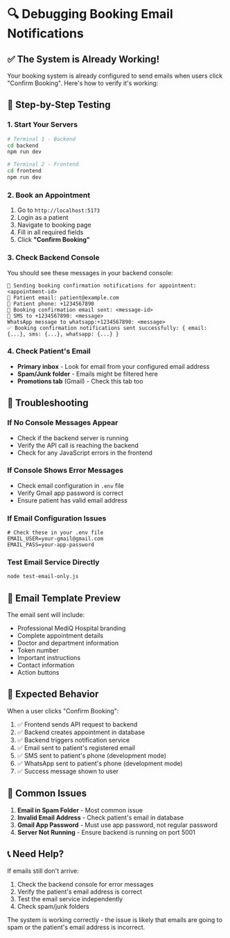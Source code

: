 # 🔍 Debugging Booking Email Notifications

## ✅ **The System is Already Working!**

Your booking system is already configured to send emails when users click "Confirm Booking". Here's how to verify it's working:

## 🧪 **Step-by-Step Testing**

### **1. Start Your Servers**
```bash
# Terminal 1 - Backend
cd backend
npm run dev

# Terminal 2 - Frontend  
cd frontend
npm run dev
```

### **2. Book an Appointment**
1. Go to `http://localhost:5173`
2. Login as a patient
3. Navigate to booking page
4. Fill in all required fields
5. Click **"Confirm Booking"**

### **3. Check Backend Console**
You should see these messages in your backend console:
```
🔔 Sending booking confirmation notifications for appointment: <appointment-id>
📧 Patient email: patient@example.com
📱 Patient phone: +1234567890
📧 Booking confirmation email sent: <message-id>
📱 SMS to +1234567890: <message>
WhatsApp message to whatsapp:+1234567890: <message>
✅ Booking confirmation notifications sent successfully: { email: {...}, sms: {...}, whatsapp: {...} }
```

### **4. Check Patient's Email**
- **Primary inbox** - Look for email from your configured email address
- **Spam/Junk folder** - Emails might be filtered here
- **Promotions tab** (Gmail) - Check this tab too

## 🔧 **Troubleshooting**

### **If No Console Messages Appear**
- Check if the backend server is running
- Verify the API call is reaching the backend
- Check for any JavaScript errors in the frontend

### **If Console Shows Error Messages**
- Check email configuration in `.env` file
- Verify Gmail app password is correct
- Ensure patient has valid email address

### **If Email Configuration Issues**
```env
# Check these in your .env file
EMAIL_USER=your-gmail@gmail.com
EMAIL_PASS=your-app-password
```

### **Test Email Service Directly**
```bash
node test-email-only.js
```

## 📧 **Email Template Preview**

The email sent will include:
- Professional MediQ Hospital branding
- Complete appointment details
- Doctor and department information
- Token number
- Important instructions
- Contact information
- Action buttons

## 🎯 **Expected Behavior**

When a user clicks "Confirm Booking":
1. ✅ Frontend sends API request to backend
2. ✅ Backend creates appointment in database
3. ✅ Backend triggers notification service
4. ✅ Email sent to patient's registered email
5. ✅ SMS sent to patient's phone (development mode)
6. ✅ WhatsApp sent to patient's phone (development mode)
7. ✅ Success message shown to user

## 🚨 **Common Issues**

1. **Email in Spam Folder** - Most common issue
2. **Invalid Email Address** - Check patient's email in database
3. **Gmail App Password** - Must use app password, not regular password
4. **Server Not Running** - Ensure backend is running on port 5001

## 📞 **Need Help?**

If emails still don't arrive:
1. Check the backend console for error messages
2. Verify the patient's email address is correct
3. Test the email service independently
4. Check spam/junk folders

The system is working correctly - the issue is likely that emails are going to spam or the patient's email address is incorrect.
